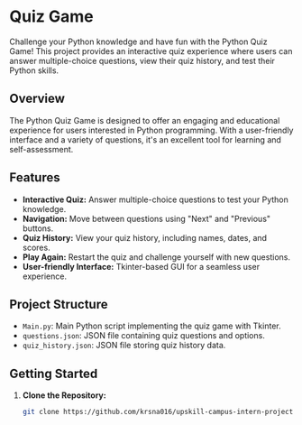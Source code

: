 # Quiz Game

Challenge your Python knowledge and have fun with the Python Quiz Game! This project provides an interactive quiz experience where users can answer multiple-choice questions, view their quiz history, and test their Python skills.

## Overview

The Python Quiz Game is designed to offer an engaging and educational experience for users interested in Python programming. With a user-friendly interface and a variety of questions, it's an excellent tool for learning and self-assessment.

## Features

- **Interactive Quiz:** Answer multiple-choice questions to test your Python knowledge.
- **Navigation:** Move between questions using "Next" and "Previous" buttons.
- **Quiz History:** View your quiz history, including names, dates, and scores.
- **Play Again:** Restart the quiz and challenge yourself with new questions.
- **User-friendly Interface:** Tkinter-based GUI for a seamless user experience.

## Project Structure

- `Main.py`: Main Python script implementing the quiz game with Tkinter.
- `questions.json`: JSON file containing quiz questions and options.
- `quiz_history.json`: JSON file storing quiz history data.

## Getting Started

1. **Clone the Repository:**
   ```bash
   git clone https://github.com/krsna016/upskill-campus-intern-project-4.git
